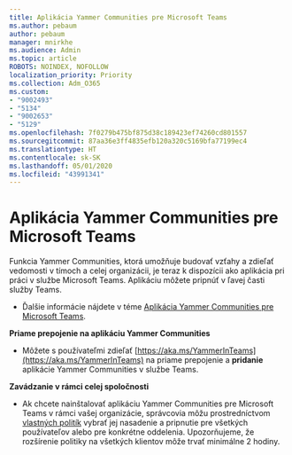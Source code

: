 ```yaml
---
title: Aplikácia Yammer Communities pre Microsoft Teams
ms.author: pebaum
author: pebaum
manager: mnirkhe
ms.audience: Admin
ms.topic: article
ROBOTS: NOINDEX, NOFOLLOW
localization_priority: Priority
ms.collection: Adm_O365
ms.custom:
- "9002493"
- "5134"
- "9002653"
- "5129"
ms.openlocfilehash: 7f0279b475bf875d38c189423ef74260cd801557
ms.sourcegitcommit: 87aa36e3ff4835efb120a320c5169bfa77199ec4
ms.translationtype: HT
ms.contentlocale: sk-SK
ms.lasthandoff: 05/01/2020
ms.locfileid: "43991341"
---
```

# <a name="yammer-communities-app-for-microsoft-teams"></a>Aplikácia Yammer Communities pre Microsoft Teams

Funkcia Yammer Communities, ktorá umožňuje budovať vzťahy a zdieľať vedomosti v tímoch a celej organizácii, je teraz k dispozícii ako aplikácia pri práci v službe Microsoft Teams. Aplikáciu môžete pripnúť v ľavej časti služby Teams. 

- Ďalšie informácie nájdete v téme [Aplikácia Yammer Communities pre Microsoft Teams](https://go.microsoft.com/fwlink/?linkid=2127757&clcid=0x409).

**Priame prepojenie na aplikáciu Yammer Communities**

- Môžete s používateľmi zdieľať [https://aka.ms/YammerInTeams](https://aka.ms/YammerInTeams) na priame prepojenie a **pridanie** aplikácie Yammer Communities v službe Teams.

**Zavádzanie v rámci celej spoločnosti**

- Ak chcete nainštalovať aplikáciu Yammer Communities pre Microsoft Teams v rámci vašej organizácie, správcovia môžu prostredníctvom [vlastných politík](https://docs.microsoft.com/microsoftteams/manage-apps) vybrať jej nasadenie a pripnutie pre všetkých používateľov alebo pre konkrétne oddelenia. Upozorňujeme, že rozšírenie politiky na všetkých klientov môže trvať minimálne 2 hodiny.
